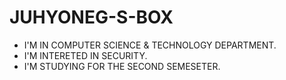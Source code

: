 # JUHYONEG-S-BOX

- I'M IN COMPUTER SCIENCE & TECHNOLOGY DEPARTMENT.
- I'M INTERETED IN SECURITY.
- I'M STUDYING FOR THE SECOND SEMESETER.
